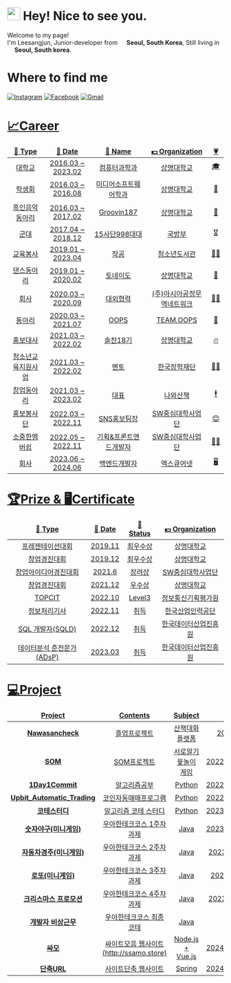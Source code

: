 <h1><img src="https://emojis.slackmojis.com/emojis/images/1531849430/4246/blob-sunglasses.gif?1531849430" width="30"/> Hey! Nice to see you.</h1>

<!---->

<p>Welcome to my page! </br> I'm Leesangjun, Junior-developer from <img src="https://cdn-icons-png.flaticon.com/512/197/197582.png" width="13"/> <b>Seoul, South Korea</b>, Still living in <img src="https://cdn-icons-png.flaticon.com/512/197/197582.png" width="13"/> <b>Seoul, South korea</b>. </p>

<!---->

<h1>Where to find me</h1>

<p><a href="https://www.instagram.com/say_zzun" target="_blank"><img alt="Instagram" src="https://camo.githubusercontent.com/a134d2aecbcbff28ac485cd697bc5fa7f26726cfc6f70142be437453879961a0/68747470733a2f2f696d672e736869656c64732e696f2f62616467652f496e7374616772616d2d4534343035463f7374796c653d726f756e642d737175617265266c6f676f3d496e7374616772616d266c6f676f436f6c6f723d7768697465266c696e6b3d68747470733a2f2f7777772e696e7374616772616d2e636f6d2f6879756e6d696e5f303331372f" /></a>
<a href="https://www.facebook.com/profile.php?id=100010646499300" target="_blank"><img alt="Facebook" src="https://camo.githubusercontent.com/14849c8b058b96f8d7f32e9981da212656476dd3c8e4bcb5e9c5104aa52a71e0/68747470733a2f2f696d672e736869656c64732e696f2f62616467652f46616365626f6f6b2d3138373746323f7374796c653d726f756e642d737175617265266c6f676f3d46616365626f6f6b266c6f676f436f6c6f723d7768697465266c696e6b3d68747470733a2f2f7777772e66616365626f6f6b2e636f6d2f70726f66696c652e7068703f69643d313030303331363439303332353339" /></a>
<a href="https://mail.google.com/mail/u/0/?fs=1&to=sangjun9709@gmail.com&tf=cm" target="_blank"><img alt="Gmail" src="https://camo.githubusercontent.com/efd394fdca6d1d60f1df7ad744e1d83e70ba0ef079a4fce3fe2e724b8b61b4f6/68747470733a2f2f696d672e736869656c64732e696f2f62616467652f476d61696c2d4541343333353f7374796c653d726f756e642d737175617265266c6f676f3d476d61696c266c6f676f436f6c6f723d7768697465266c696e6b3d68747470733a2f2f6d61696c2e676f6f676c652e636f6d2f6d61696c2f3f766965773d636d2666733d3126746f3d63686f69686d3939303340676d61696c2e636f6d" />
</p>

<!---->

<h1>📈Career</h1>
<table>
  <thead align="center">
    <tr border: none;>
      <td><b>🎁 Type</b></td>
      <td><b>📅 Date</b></td>
      <td><b>📛 Name</b></td>
      <td><b>💵 Organization</b></td>
      <td><b>💗</b></td>
    </tr>
  </thead>
  <tbody align="center">
    <tr>
      <td>대학교</td>
      <td>2016.03 ~ 2023.02</td>
      <td>컴퓨터과학과</td>
      <td>상명대학교</td>
      <td>🎓</td>
    </tr>
    <tr>
      <td>학생회</td>
      <td>2016.03 ~ 2016.08</td>
      <td>미디어소프트웨어학과</td>
      <td>상명대학교</td>
      <td>🏫</td>
    </tr>
    <tr>
      <td>흑인음악동아리</td>
      <td>2016.03 ~ 2017.02</td>
      <td>Groovin187</td>
      <td>상명대학교</td>
      <td>🎵</td>
    </tr>
    <tr>
      <td>군대</td>
      <td>2017.04 ~ 2018.12</td>
      <td>15사단998대대</td>
      <td>국방부</td>
      <td>🎖️</td>
    </tr>
    <tr>
      <td><a href="https://n.news.naver.com/article/028/0002614853?type=journalists">교육봉사</a></td>
      <td>2019.01 ~ 2023.04 </td>
      <td>작공</td>
      <td>청소년도서관</td>
      <td>👨‍🏫</td>
    </tr>
    <tr>
      <td>댄스동아리</td>
      <td>2019.01 ~ 2020.02 </td>
      <td>토네이도</td>
      <td>상명대학교</td>
      <td>🕺</td>
    </tr>
    <tr>
      <td>회사</td>
      <td>2020.03 ~ 2020.09 </td>
      <td>대외협력</td>
      <td>(주)아시아공정무역네트워크</td>
      <td>🧑‍💼</td>
    </tr>
    <tr>
      <td>동아리</td>
      <td>2020.03 ~ 2021.07</td>
      <td>OOPS</td>
      <td>TEAM.OOPS</td>
      <td>🎉</td>
    </tr>
    <tr>
      <td>홍보대사</td>
      <td>2021.03 ~ 2022.02</td>
      <td>솔찬18기</td>
      <td>상명대학교</td>
      <td>🔥</td>
    </tr>
    <tr>
      <td>청소년교육지원사업</td>
      <td>2021.03 ~ 2022.02</td>
      <td>멘토</td>
      <td>한국장학재단</td>
      <td>👨‍🏫</td>
    </tr>
    <tr>
      <td>창업동아리</td>
      <td>2021.03 ~ 2023.02</td>
      <td>대표</td>
      <td>나와산책</td>
      <td>🕴</td>
    </tr>
    <tr>
      <td>홍보봉사단</td>
      <td>2022.03 ~ 2022.11</td>
      <td>SNS홍보팀장</td>
      <td>SW중심대학사업단</td>
      <td>😊</td>
    </tr>
    <tr>
      <td>소중한멤버쉽</td>
      <td>2022.05 ~ 2022.11</td>
      <td>기획&프론트앤드개발자</td>
      <td>SW중심대학사업단</td>
      <td>👨‍💻</td>
    </tr>
    <tr>
      <td>회사</td>
      <td>2023.06 ~ 2024.06</td>
      <td>백엔드개발자</td>
      <td>엑스큐어넷</td>
      <td>🖥️</td>
    </tr>
  </tbody>
</table>



<!---->

<h1>🏆Prize & 🖥️Certificate</h1>
<table>
  <thead align="center">
    <tr border: none;>
      <td><b>🎁 Type</b></td>
      <td><b>📅 Date</b></td>
      <td><b>📛 Status</b></td>
      <td><b>💵 Organization</b></td>
    </tr>
  </thead>
  <tbody align="center">
    <tr>
      <td>프레젠테이션대회</td>
      <td>2019.11</td>
      <td>최우수상</td>
      <td>상명대학교</td>
    </tr>
    <tr>
      <td>창업경진대회</td>
      <td>2019.12</td>
      <td>최우수상</td>
      <td>상명대학교</td>
    </tr>
    <tr>
      <td>창업아이디어경진대회</td>
      <td>2021.6</td>
      <td>장려상</td>
      <td>SW중심대학사업단</td>
    </tr>
    <tr>
      <td>창업경진대회</td>
      <td>2021.12</td>
      <td>우수상</td>
      <td>상명대학교</td>
    </tr>
    <tr>
      <td>TOPCIT</td>
      <td>2022.10</td>
      <td>Level3</td>
      <td>정보통신기획평가원</td>
    </tr>
    <tr>
      <td>정보처리기사</td>
      <td>2022.11</td>
      <td>취득</td>
      <td>한국산업인력공단</td>
    </tr>
    <tr>
      <td>SQL 개발자(SQLD)</td>
      <td>2022.12</td>
      <td>취득</td>
      <td>한국데이터산업진흥원</td>
    </tr>
    <tr>
      <td>데이터분석 준전문가(ADsP)</td>
      <td>2023.03</td>
      <td>취득</td>
      <td>한국데이터산업진흥원</td>
    </tr>
  </tbody>
</table>


<h1>💻Project</h1>
<table>
  <thead align="center">
    <tr border: none;>
      <td><b>Project</b></td>
      <td><b>Contents</b></td>
      <td><b>Subject</b></td>
      <td><b>Date</b></td>
    </tr>
  </thead>
  <tbody align="center">
    <tr>
      <td><a href="https://github.com/nawasancheck"><b>Nawasancheck</b></a></td>
      <td>졸업프로젝트</td>
      <td>산책대화플랫폼</td>
      <td>2022.01~2022.10</td>
    </tr>
    <tr>
      <td><a href="https://github.com/SOM-FE"><b>SOM</b></a></td>
      <td>SOM프로젝트</td>
      <td>서로알기 윷놀이 게임</td>
      <td>2022.04.22~2023.09.05</td>
    </tr>
    <tr>
      <td><a href="https://github.com/hubls/1Day1Commit"><b>1Day1Commit</b></a></td>
      <td>알고리즘공부</td>
      <td>Python</td>
      <td>2022.09.22~2023.02.05</td>
    </tr>
    <tr>
      <td><a href="https://github.com/hubls/Upbit_automatic-trading"><b>Upbit_Automatic_Trading</b></a></td>
      <td>코인자동매매프로그램</td>
      <td>Python</td>
      <td>2022.11.01~2022.12.14</td>
    </tr>
    <tr>
      <td><a href="https://github.com/ycodingstudy/codingstudy/tree/sangjun"><b>코테스터디</b></a></td>
      <td>알고리즘 코테 스터디</td>
      <td>Python</td>
      <td>2023.08.13~2023.10.08</td>
    </tr>
    <tr>
      <td><a href="https://github.com/hubls/java-baseball-6/tree/hubls"><b>숫자야구(미니게임)</b></a></td>
      <td>우아한테크코스 1주차 과제</td>
      <td>Java</td>
      <td>2023.10.19~2023.10.25</td>
    </tr>
    <tr>
      <td><a href="https://github.com/hubls/java-racingcar-6/tree/hubls"><b>자동차경주(미니게임)</b></a></td>
      <td>우아한테크코스 2주차 과제</td>
      <td>Java</td>
      <td>2023.10.26~2023.11.1</td>
    </tr>
    <tr>
      <td><a href="https://github.com/hubls/java-lotto-6/tree/hubls"><b>로또(미니게임)</b></a></td>
      <td>우아한테크코스 3주차 과제</td>
      <td>Java</td>
      <td>2023.11.2~2023.11.8</td>
    </tr>
    <tr>
      <td><a href="https://github.com/hubls/java-christmas-6-hubls"><b>크리스마스 프로모션</b></a></td>
      <td>우아한테크코스 4주차 과제</td>
      <td>Java</td>
      <td>2023.11.9~2023.11.15</td>
    </tr>
    <tr>
      <td><a href="https://github.com/hubls/java-oncall-6-hubls"><b>개발자 비상근무</b></a></td>
      <td>우아한테크코스 최종코테</td>
      <td>Java</td>
      <td>2023.12.16</td>
    </tr>
    <tr>
      <td><a href="https://github.com/hubls/ssamo"><b>싸모</b></a></td>
      <td>싸이트모음 웹사이트(http://ssamo.store)</td>
      <td>Node.js + Vue.js</td>
      <td>2024.01.05~2024.01.27</td>
    </tr>
    <tr>
      <td><a href="https://github.com/hubls/short-url"><b>단축URL</b></a></td>
      <td>사이트단축 웹사이트</td>
      <td>Spring</td>
      <td>2024.04.13~2024.04.30</td>
    </tr>
  </tbody>
</table>




<!--
**hubls/hubls** is a ✨ _special_ ✨ repository because its `README.md` (this file) appears on your GitHub profile.

Here are some ideas to get you started:

- 🔭 I’m currently working on ...
- 🌱 I’m currently learning ...
- 👯 I’m looking to collaborate on ...
- 🤔 I’m looking for help with ...
- 💬 Ask me about ...
- 📫 How to reach me: ...
- 😄 Pronouns: ...
- ⚡ Fun fact: ...
-->
